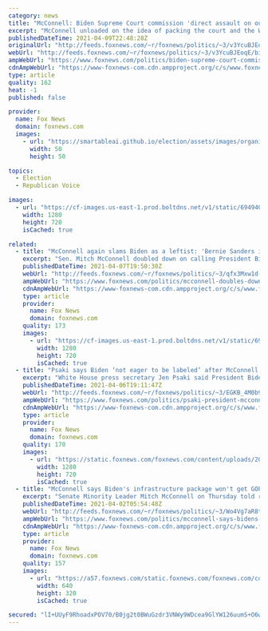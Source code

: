 ```yaml
---
category: news
title: "McConnell: Biden Supreme Court commission 'direct assault on our nation's independent judiciary'"
excerpt: "McConnell unloaded on the idea of packing the court and the White House’s plan to form a commission to study the idea of adding justices in a Friday press release, calling the idea a “direct assault on our nation’s independent judiciary.”"
publishedDateTime: 2021-04-09T22:48:28Z
originalUrl: "http://feeds.foxnews.com/~r/foxnews/politics/~3/v3YcuBJEoqE/biden-supreme-court-commission-mcconnell-ginsburg-nine"
webUrl: "http://feeds.foxnews.com/~r/foxnews/politics/~3/v3YcuBJEoqE/biden-supreme-court-commission-mcconnell-ginsburg-nine"
ampWebUrl: "https://www.foxnews.com/politics/biden-supreme-court-commission-mcconnell-ginsburg-nine.amp"
cdnAmpWebUrl: "https://www-foxnews-com.cdn.ampproject.org/c/s/www.foxnews.com/politics/biden-supreme-court-commission-mcconnell-ginsburg-nine.amp"
type: article
quality: 162
heat: -1
published: false

provider:
  name: Fox News
  domain: foxnews.com
  images:
    - url: "https://smartableai.github.io/election/assets/images/organizations/foxnews.com-50x50.jpg"
      width: 50
      height: 50

topics:
  - Election
  - Republican Voice

images:
  - url: "https://cf-images.us-east-1.prod.boltdns.net/v1/static/694940094001/a7a0f7e6-faf1-4500-93c2-37eb42e606dc/b7ac2f32-0a4f-4190-9364-f3c0ebd79280/1280x720/match/image.jpg"
    width: 1280
    height: 720
    isCached: true

related:
  - title: "McConnell again slams Biden as a leftist: 'Bernie Sanders is really happy'"
    excerpt: "Sen. Mitch McConnell doubled down on calling President Biden “far-left,” after the administration shot back, saying Wednesday there is “nothing at all moderate about the administration so far.” "
    publishedDateTime: 2021-04-07T19:50:30Z
    webUrl: "http://feeds.foxnews.com/~r/foxnews/politics/~3/qfx3Mxw1d-g/mcconnell-doubles-down-biden-far-left-bernie-sanders"
    ampWebUrl: "https://www.foxnews.com/politics/mcconnell-doubles-down-biden-far-left-bernie-sanders.amp"
    cdnAmpWebUrl: "https://www-foxnews-com.cdn.ampproject.org/c/s/www.foxnews.com/politics/mcconnell-doubles-down-biden-far-left-bernie-sanders.amp"
    type: article
    provider:
      name: Fox News
      domain: foxnews.com
    quality: 173
    images:
      - url: "https://cf-images.us-east-1.prod.boltdns.net/v1/static/694940094001/38a79d73-0f3e-4976-86c1-df8b65cc7425/1a5adb29-437a-423f-b1a7-862019efd686/1280x720/match/image.jpg"
        width: 1280
        height: 720
        isCached: true
  - title: "Psaki says Biden ‘not eager to be labeled’ after McConnell calls him ‘left wing’"
    excerpt: "White House press secretary Jen Psaki said President Biden is “not eager” to be labeled by Sen. Majority Leader Mitch McConnell after the Kentucky Republican called the Biden administration “left-wing.” "
    publishedDateTime: 2021-04-06T19:11:47Z
    webUrl: "http://feeds.foxnews.com/~r/foxnews/politics/~3/EGKB_4M0b9Q/psaki-president-mcconnell-left-wing"
    ampWebUrl: "https://www.foxnews.com/politics/psaki-president-mcconnell-left-wing.amp"
    cdnAmpWebUrl: "https://www-foxnews-com.cdn.ampproject.org/c/s/www.foxnews.com/politics/psaki-president-mcconnell-left-wing.amp"
    type: article
    provider:
      name: Fox News
      domain: foxnews.com
    quality: 170
    images:
      - url: "https://static.foxnews.com/foxnews.com/content/uploads/2021/04/Biden2.jpg"
        width: 1280
        height: 720
        isCached: true
  - title: "McConnell says Biden's infrastructure package won't get GOP support, will oppose it 'every step of the way'"
    excerpt: "Senate Minority Leader Mitch McConnell on Thursday told reporters President Biden’s proposed $2.3 trillion infrastructure package \"is not going to get support\" from Republicans and said he plans to oppose it \"every step of the way.\""
    publishedDateTime: 2021-04-02T05:54:48Z
    webUrl: "http://feeds.foxnews.com/~r/foxnews/politics/~3/Wo4Vg7aR8tI/mcconnell-says-bidens-infrastructure-package-wont-get-gop-support-will-oppose-it-every-step-of-the-way"
    ampWebUrl: "https://www.foxnews.com/politics/mcconnell-says-bidens-infrastructure-package-wont-get-gop-support-will-oppose-it-every-step-of-the-way.amp"
    cdnAmpWebUrl: "https://www-foxnews-com.cdn.ampproject.org/c/s/www.foxnews.com/politics/mcconnell-says-bidens-infrastructure-package-wont-get-gop-support-will-oppose-it-every-step-of-the-way.amp"
    type: article
    provider:
      name: Fox News
      domain: foxnews.com
    quality: 157
    images:
      - url: "https://a57.foxnews.com/static.foxnews.com/foxnews.com/content/uploads/2020/11/640/320/Mcconnell-Biden-AP.jpg?ve=1&tl=1"
        width: 640
        height: 320
        isCached: true

secured: "lI+UUyF9RhoadxPOV70/B0jg2t0BWuGzdr3VNWy9WDcea9GlYW126uumS+O6wiMZ8HcANn6NMOyoV5w7nXJrBq47XJrEPN8JQNbGKEipL4acIqmMpoe35LLTAVdGSxVAqcwQKfRXyJW8Q4A0szyMORoDsGFZ0N31YC1SmSH/g8egLer14EAwfPCceYMzTQzckoDbVtRvqZ0jIJSI5rh0TzboqVPFpLcYa+Z1+rXeoC24NGyFgzg4FhJKOGIVb2yHsla+TnbN4CKM/dBPdhqwa3FkRmlPB83MgcBp3xXI0YxsHs6Badrxr/sM4PkptJ1pZtVNsSKBbO0Jssfa9wyFT0Ob9NrSw5ogue15UeOa7gE=;M4MJCXzsMw4wqk9oQ0/kog=="
---
```


